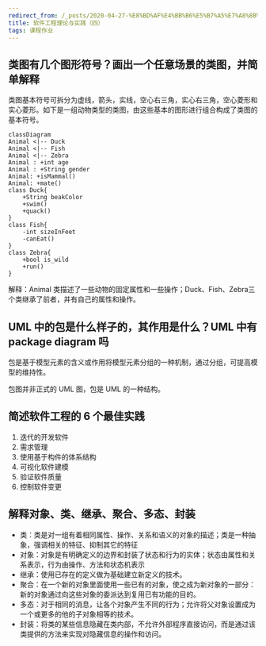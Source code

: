 ```yaml
---
redirect_from: /_posts/2020-04-27-%E8%BD%AF%E4%BB%B6%E5%B7%A5%E7%A8%8B%E7%90%86%E8%AE%BA%E4%B8%8E%E5%AE%9E%E8%B7%B5-%E5%9B%9B/
title: 软件工程理论与实践（四）
tags: 课程作业
---
```


## 类图有几个图形符号？画出一个任意场景的类图，并简单解释

类图基本符号可拆分为虚线，箭头，实线，空心右三角，实心右三角，空心菱形和实心菱形。如下是一组动物类型的类图，由这些基本的图形进行组合构成了类图的基本符号。

```mermaid
classDiagram
Animal <|-- Duck
Animal <|-- Fish
Animal <|-- Zebra
Animal : +int age
Animal : +String gender
Animal: +isMammal()
Animal: +mate()
class Duck{
    +String beakColor
    +swim()
    +quack()
}
class Fish{
    -int sizeInFeet
    -canEat()
}
class Zebra{
    +bool is_wild
    +run()
}
```

解释：Animal 类描述了一些动物的固定属性和一些操作；Duck、Fish、Zebra三个类继承了前者，并有自己的属性和操作。

## UML 中的包是什么样子的，其作用是什么？UML 中有 package diagram 吗

包是基于模型元素的含义或作用将模型元素分组的一种机制，通过分组，可提高模型的维持性。

包图并非正式的 UML 图，包是 UML 的一种结构。

## 简述软件工程的 6 个最佳实践

1. 迭代的开发软件
2. 需求管理
3. 使用基于构件的体系结构
4. 可视化软件建模
5. 验证软件质量
6. 控制软件变更

## 解释对象、类、继承、聚合、多态、封装

- 类：类是对一组有着相同属性、操作、关系和语义的对象的描述；类是一种抽象，强调相关的特征、抑制其它的特征
- 对象：对象是有明确定义的边界和封装了状态和行为的实体；状态由属性和关系表示，行为由操作、方法和状态机表示
- 继承：使用已存在的定义做为基础建立新定义的技术。
- 聚合：在一个新的对象里面使用一些已有的对象，使之成为新对象的一部分：新的对象通过向这些对象的委派达到复用已有功能的目的。
- 多态：对于相同的消息，让各个对象产生不同的行为；允许将父对象设置成为一个或更多的他的子对象相等的技术。
- 封装：将类的某些信息隐藏在类内部，不允许外部程序直接访问，而是通过该类提供的方法来实现对隐藏信息的操作和访问。
